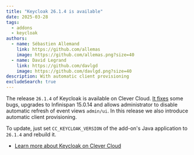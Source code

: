 ```yaml
---
title: "Keycloak 26.1.4 is available"
date: 2025-03-28
tags:
  - addons
  - keycloak
authors:
  - name: Sébastien Allemand
    link: https://github.com/allemas
    image: https://github.com/allemas.png?size=40
  - name: David Legrand
    link: https://github.com/davlgd
    image: https://github.com/davlgd.png?size=40
description: With automatic client provisioning
excludeSearch: true
---
```


The release `26.1.4` of Keycloak is available on Clever Cloud. [It fixes](https://github.com/keycloak/keycloak/releases/26.1.4) some bugs, upgrades to Infinispan 15.0.14 and allows administrator to disable automatic refresh of event views `admin/ui`. In this release we also introduce automatic client provisioning.

To update, just set `CC_KEYCLOAK_VERSION` of the add-on's Java application to `26.1.4` and rebuild it.

- [Learn more about Keycloak on Clever Cloud](/developers/doc/addons/keycloak)
